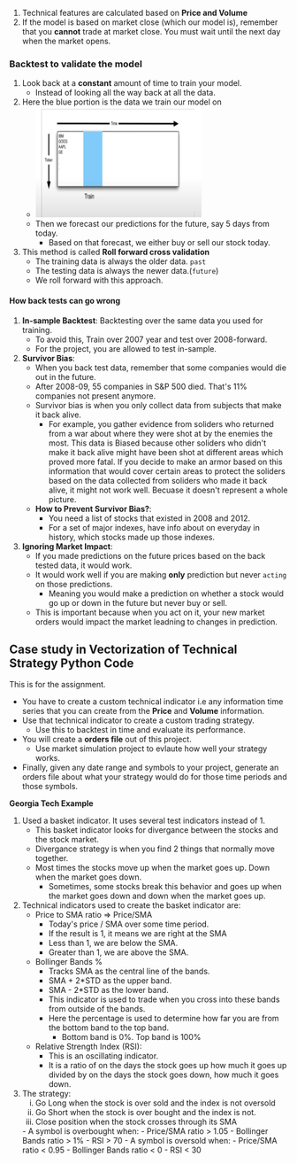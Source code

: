 <style>
    img{
        width:300px;
        height:200px;
    }
</style>

1. Technical features are calculated based on **Price and Volume**
2. If the model is based on market close (which our model is), remember that you **cannot** trade at market close. You must wait until the next day when the market opens.

### Backtest to validate the model
1. Look back at a **constant** amount of time to train your model.
    - Instead of looking all the way back at all the data.
2. Here the blue portion is the data we train our model on <br>
    - ![Alt text](image-5.png)
    - Then we forecast our predictions for the future, say 5 days from today.
        - Based on that forecast, we either buy or sell our stock today.
3. This method is called **Roll forward cross validation**
    - The training data is always the older data. <code>past</code>
    - The testing data is always the newer data.(`future`)
    - We roll forward with this approach.

#### How back tests can go wrong
1. **In-sample Backtest**: Backtesting over the same data you used for training.
    - To avoid this, Train over 2007 year and test over 2008-forward.
    - For the project, you are allowed to test in-sample.
2. **Survivor Bias**: 
    - When you back test data, remember that some companies would die out in the future.
    - After 2008-09, 55 companies in S&P 500 died. That's 11% companies not present anymore.
    - Survivor bias is when you only collect data from subjects that make it back alive.
        - For example, you gather evidence from soliders who returned from a war about where they were shot at by the enemies the most. This data is Biased because other soliders who didn't make it back alive might have been shot at different areas which proved more fatal. If you decide to make an armor based on this information that would cover certain areas to protect the soliders based on the data collected from soliders who made it back alive, it might not work well. Becuase it doesn't represent a whole picture.
    - **How to Prevent Survivor Bias?**:
        - You need a list of stocks that existed in 2008 and 2012.
        - For a set of major indexes, have info about on everyday in history, which stocks made up those indexes.
3. **Ignoring Market Impact**:
    - If you made predictions on the future prices based on the back tested data, it would work.
    - It would work well if you are making **only** prediction but never `acting` on those predictions.
        - Meaning you would make a prediction on whether a stock would go up or down in the future but never buy or sell.
    - This is important because when you act on it, your new market orders would impact the market leadning to changes in prediction.

## Case study in Vectorization of Technical Strategy Python Code
This is for the assignment.
- You have to create a custom technical indicator i.e any information time series that you can create from the **Price** and **Volume** information.
- Use that technical indicator to create a custom trading strategy.
    - Use this to backtest in time and evaluate its performance.
- You will create a **orders file** out of this project. 
    - Use market simulation project to evlaute how well your strategy works.
- Finally, given any date range and symbols to your project, generate an orders file about what your strategy would do for those time periods and those symbols.

**Georgia Tech Example**
1. Used a basket indicator. It uses several test indicators instead of 1. 
    - This basket indicator looks for divergance between the stocks and the stock market. 
    - Divergance strategy is when you find 2 things that normally move together. 
    - Most times the stocks move up when the market goes up. Down when the market goes down.
        - Sometimes, some stocks break this behavior and goes up when the market goes down and down when the market goes up.
2. Technical indicators used to create the basket indicator are:
    - Price to SMA ratio => Price/SMA
        - Today's price / SMA over some time period. 
        - If the result is 1, it means we are right at the SMA
        - Less than 1, we are below the SMA.
        - Greater than 1, we are above the SMA.
    - Bollinger Bands %
        - Tracks SMA as the central line of the bands. 
        - SMA + 2*STD as the upper band. 
        - SMA - 2*STD as the lower band. 
        - This indicator is used to trade when you cross into these bands from outside of the bands.
        - Here the percentage is used to determine how far you are from the bottom band to the top band. 
            - Bottom band is 0%. Top band is 100%
    - Relative Strength Index (RSI):
        - This is an oscillating indicator. 
        - It is a ratio of on the days the stock goes up how much it goes up divided by on the days the stock goes down, how much it goes down.
3. The strategy:
    <ol type = "i">
    <!-- <li> </li> -->
    <li>Go Long when the stock is over sold and the index is not oversold</li>
    <li>Go Short when the stock is over bought and the index is not.</li>
    <li>Close position when the stock crosses through its SMA </li>
    </ol>
    - A symbol is overbought when:
        - Price/SMA ratio > 1.05
        - Bollinger Bands ratio > 1%
        - RSI > 70
    - A symbol is oversold when:
        - Price/SMA ratio < 0.95
        - Bollinger Bands ratio < 0
        - RSI < 30
